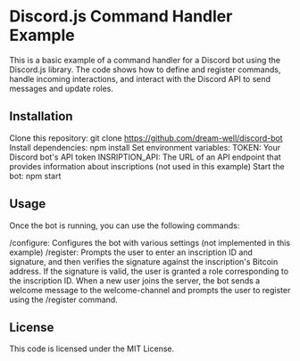 # Discord.js Command Handler Example
This is a basic example of a command handler for a Discord bot using the Discord.js library. The code shows how to define and register commands, handle incoming interactions, and interact with the Discord API to send messages and update roles.

## Installation
Clone this repository: git clone https://github.com/dream-well/discord-bot
Install dependencies: npm install
Set environment variables:
TOKEN: Your Discord bot's API token
INSRIPTION_API: The URL of an API endpoint that provides information about inscriptions (not used in this example)
Start the bot: npm start

## Usage
Once the bot is running, you can use the following commands:

/configure: Configures the bot with various settings (not implemented in this example)
/register: Prompts the user to enter an inscription ID and signature, and then verifies the signature against the inscription's Bitcoin address. If the signature is valid, the user is granted a role corresponding to the inscription ID.
When a new user joins the server, the bot sends a welcome message to the welcome-channel and prompts the user to register using the /register command.

## License
This code is licensed under the MIT License.